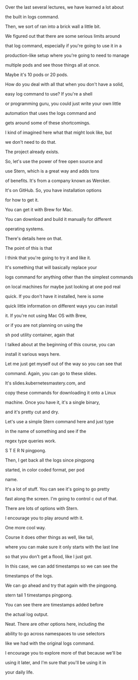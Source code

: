 Over the last several lectures, we have learned a lot about

the built in logs command.

Then, we sort of ran into a brick wall a little bit.

We figured out that there are some serious limits around

that log command, especially if you're going to use it in a

production-like setup where you're going to need to manage

multiple pods and see those things all at once.

Maybe it's 10 pods or 20 pods.

How do you deal with all that when you don't have a solid,

easy log command to use? If you're a shell

or programming guru, you could just write your own little

automation that uses the logs command and

gets around some of these shortcomings.

I kind of imagined here what that might look like, but

we don't need to do that.

The project already exists.

So, let's use the power of free open source and

use Stern, which is a great way and adds tons

of benefits. It's from a company known as Wercker.

It's on GitHub. So, you have installation options

for how to get it.

You can get it with Brew for Mac.

You can download and build it manually for different

operating systems.

There's details here on that.

The point of this is that

I think that you're going to try it and like it.

It's something that will basically replace your

logs command for anything other than the simplest commands

on local machines for maybe just looking at one pod real

quick. If you don't have it installed, here is some

quick little information on different ways you can install

it. If you're not using Mac OS with Brew,

or if you are not planning on using the

sh pod utility container, again that

I talked about at the beginning of this course, you can

install it various ways here.

Let me just get myself out of the way so you can see that

command. Again, you can go to these slides.

It's slides.kubernetesmastery.com, and

copy these commands for downloading it onto a Linux

machine. Once you have it, it's a single binary,

and it's pretty cut and dry.

Let's use a simple Stern command here and just type

in the name of something and see if the

regex type queries work.

S T E R N pingpong.

Then, I get back all the logs since pingpong

started, in color coded format, per pod

name.

It's a lot of stuff. You can see it's going to go pretty

fast along the screen. I'm going to control c out of that.

There are lots of options with Stern.

I encourage you to play around with it.

One more cool way.

Course it does other things as well, like tail,

where you can make sure it only starts with the last line

so that you don't get a flood, like I just got.

In this case, we can add timestamps so we can see the

timestamps of the logs.

We can go ahead and try that again with the pingpong.

stern tail 1 timestamps pingpong.

You can see there are timestamps added before

the actual log output.

Neat. There are other options here, including the

ability to go across namespaces to use selectors

like we had with the original logs command.

I encourage you to explore more of that because we'll be

using it later, and I'm sure that you'll be using it in

your daily life.